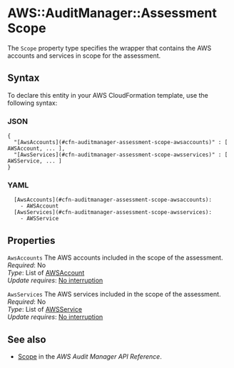 # AWS::AuditManager::Assessment Scope<a name="aws-properties-auditmanager-assessment-scope"></a>

 The `Scope` property type specifies the wrapper that contains the AWS accounts and services in scope for the assessment\. 

## Syntax<a name="aws-properties-auditmanager-assessment-scope-syntax"></a>

To declare this entity in your AWS CloudFormation template, use the following syntax:

### JSON<a name="aws-properties-auditmanager-assessment-scope-syntax.json"></a>

```
{
  "[AwsAccounts](#cfn-auditmanager-assessment-scope-awsaccounts)" : [ AWSAccount, ... ],
  "[AwsServices](#cfn-auditmanager-assessment-scope-awsservices)" : [ AWSService, ... ]
}
```

### YAML<a name="aws-properties-auditmanager-assessment-scope-syntax.yaml"></a>

```
  [AwsAccounts](#cfn-auditmanager-assessment-scope-awsaccounts): 
    - AWSAccount
  [AwsServices](#cfn-auditmanager-assessment-scope-awsservices): 
    - AWSService
```

## Properties<a name="aws-properties-auditmanager-assessment-scope-properties"></a>

`AwsAccounts`  <a name="cfn-auditmanager-assessment-scope-awsaccounts"></a>
 The AWS accounts included in the scope of the assessment\.   
*Required*: No  
*Type*: List of [AWSAccount](aws-properties-auditmanager-assessment-awsaccount.md)  
*Update requires*: [No interruption](https://docs.aws.amazon.com/AWSCloudFormation/latest/UserGuide/using-cfn-updating-stacks-update-behaviors.html#update-no-interrupt)

`AwsServices`  <a name="cfn-auditmanager-assessment-scope-awsservices"></a>
 The AWS services included in the scope of the assessment\.   
*Required*: No  
*Type*: List of [AWSService](aws-properties-auditmanager-assessment-awsservice.md)  
*Update requires*: [No interruption](https://docs.aws.amazon.com/AWSCloudFormation/latest/UserGuide/using-cfn-updating-stacks-update-behaviors.html#update-no-interrupt)

## See also<a name="aws-properties-auditmanager-assessment-scope--seealso"></a>
+ [Scope](https://docs.aws.amazon.com/audit-manager/latest/APIReference/API_Scope.html) in the *AWS Audit Manager API Reference*\.

